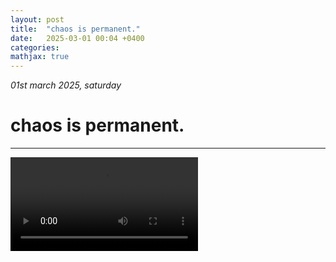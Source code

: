 ```yaml
---
layout: post
title:  "chaos is permanent."
date:   2025-03-01 00:04 +0400
categories:
mathjax: true
---
```


_01st march 2025, saturday_

# chaos is permanent.
---


<video src = "https://github.com/user-attachments/assets/d9d6fde5-6b3b-46f6-8e4d-7471a4ad61c6" controls="controls" style="max-width: 730px;">

